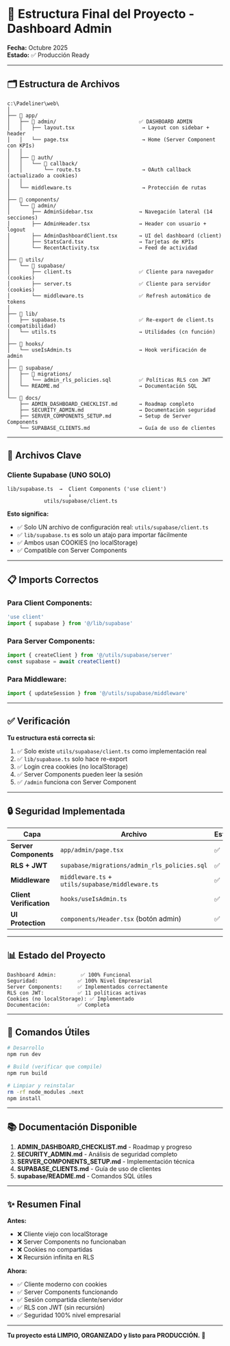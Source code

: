 # 📂 Estructura Final del Proyecto - Dashboard Admin

**Fecha:** Octubre 2025  
**Estado:** ✅ Producción Ready

---

## 🗂️ Estructura de Archivos

```
c:\Padeliner\web\
│
├── 📁 app/
│   ├── 📁 admin/                           ✅ DASHBOARD ADMIN
│   │   ├── layout.tsx                      → Layout con sidebar + header
│   │   └── page.tsx                        → Home (Server Component con KPIs)
│   │
│   ├── 📁 auth/
│   │   └── 📁 callback/
│   │       └── route.ts                    → OAuth callback (actualizado a cookies)
│   │
│   └── middleware.ts                       → Protección de rutas
│
├── 📁 components/
│   └── 📁 admin/
│       ├── AdminSidebar.tsx               → Navegación lateral (14 secciones)
│       ├── AdminHeader.tsx                → Header con usuario + logout
│       ├── AdminDashboardClient.tsx       → UI del dashboard (client)
│       ├── StatsCard.tsx                  → Tarjetas de KPIs
│       └── RecentActivity.tsx             → Feed de actividad
│
├── 📁 utils/
│   └── 📁 supabase/
│       ├── client.ts                      ✅ Cliente para navegador (cookies)
│       ├── server.ts                      ✅ Cliente para servidor (cookies)
│       └── middleware.ts                  ✅ Refresh automático de tokens
│
├── 📁 lib/
│   ├── supabase.ts                        ✅ Re-export de client.ts (compatibilidad)
│   └── utils.ts                           → Utilidades (cn función)
│
├── 📁 hooks/
│   └── useIsAdmin.ts                      → Hook verificación de admin
│
├── 📁 supabase/
│   ├── 📁 migrations/
│   │   └── admin_rls_policies.sql         ✅ Políticas RLS con JWT
│   └── README.md                          → Documentación SQL
│
└── 📁 docs/
    ├── ADMIN_DASHBOARD_CHECKLIST.md       → Roadmap completo
    ├── SECURITY_ADMIN.md                  → Documentación seguridad
    ├── SERVER_COMPONENTS_SETUP.md         → Setup de Server Components
    └── SUPABASE_CLIENTS.md                → Guía de uso de clientes
```

---

## 🎯 Archivos Clave

### **Cliente Supabase (UNO SOLO)**

```
lib/supabase.ts  →  Client Components ('use client')
                    ↓
            utils/supabase/client.ts
```

**Esto significa:**
- ✅ Solo UN archivo de configuración real: `utils/supabase/client.ts`
- ✅ `lib/supabase.ts` es solo un atajo para importar fácilmente
- ✅ Ambos usan COOKIES (no localStorage)
- ✅ Compatible con Server Components

---

## 📋 Imports Correctos

### **Para Client Components:**
```typescript
'use client'
import { supabase } from '@/lib/supabase'
```

### **Para Server Components:**
```typescript
import { createClient } from '@/utils/supabase/server'
const supabase = await createClient()
```

### **Para Middleware:**
```typescript
import { updateSession } from '@/utils/supabase/middleware'
```

---

## ✅ Verificación

**Tu estructura está correcta si:**

1. ✅ Solo existe `utils/supabase/client.ts` como implementación real
2. ✅ `lib/supabase.ts` solo hace re-export
3. ✅ Login crea cookies (no localStorage)
4. ✅ Server Components pueden leer la sesión
5. ✅ `/admin` funciona con Server Component

---

## 🔒 Seguridad Implementada

| Capa | Archivo | Estado |
|------|---------|--------|
| **Server Components** | `app/admin/page.tsx` | ✅ |
| **RLS + JWT** | `supabase/migrations/admin_rls_policies.sql` | ✅ |
| **Middleware** | `middleware.ts` + `utils/supabase/middleware.ts` | ✅ |
| **Client Verification** | `hooks/useIsAdmin.ts` | ✅ |
| **UI Protection** | `components/Header.tsx` (botón admin) | ✅ |

---

## 📊 Estado del Proyecto

```
Dashboard Admin:        ✅ 100% Funcional
Seguridad:             ✅ 100% Nivel Empresarial
Server Components:     ✅ Implementados correctamente
RLS con JWT:           ✅ 11 políticas activas
Cookies (no localStorage): ✅ Implementado
Documentación:         ✅ Completa
```

---

## 🚀 Comandos Útiles

```bash
# Desarrollo
npm run dev

# Build (verificar que compile)
npm run build

# Limpiar y reinstalar
rm -rf node_modules .next
npm install
```

---

## 📚 Documentación Disponible

1. **ADMIN_DASHBOARD_CHECKLIST.md** - Roadmap y progreso
2. **SECURITY_ADMIN.md** - Análisis de seguridad completo
3. **SERVER_COMPONENTS_SETUP.md** - Implementación técnica
4. **SUPABASE_CLIENTS.md** - Guía de uso de clientes
5. **supabase/README.md** - Comandos SQL útiles

---

## ✨ Resumen Final

**Antes:**
- ❌ Cliente viejo con localStorage
- ❌ Server Components no funcionaban
- ❌ Cookies no compartidas
- ❌ Recursión infinita en RLS

**Ahora:**
- ✅ Cliente moderno con cookies
- ✅ Server Components funcionando
- ✅ Sesión compartida cliente/servidor
- ✅ RLS con JWT (sin recursión)
- ✅ Seguridad 100% nivel empresarial

---

**Tu proyecto está LIMPIO, ORGANIZADO y listo para PRODUCCIÓN.** 🎉
